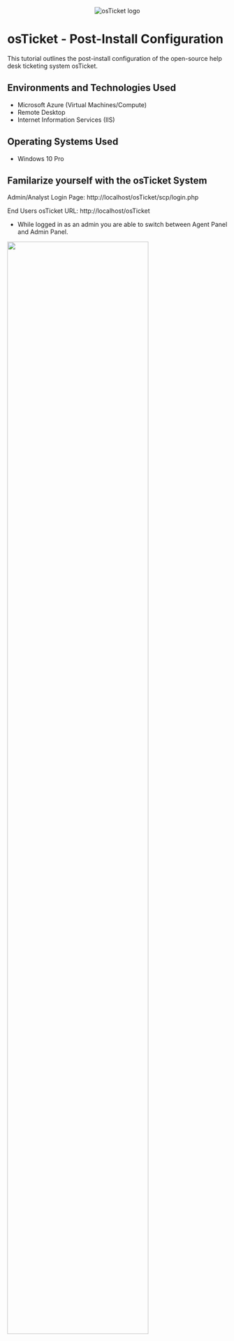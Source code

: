 <p align="center">
<img src="https://i.imgur.com/Clzj7Xs.png" alt="osTicket logo"/>
</p>

<h1>osTicket - Post-Install Configuration</h1>
This tutorial outlines the post-install configuration of the open-source help desk ticketing system osTicket.<br />



<h2>Environments and Technologies Used</h2>

- Microsoft Azure (Virtual Machines/Compute)
- Remote Desktop
- Internet Information Services (IIS)

<h2>Operating Systems Used </h2>

- Windows 10 Pro </b>

<h2> Familarize yourself with the osTicket System</h2>

Admin/Analyst Login Page:
http://localhost/osTicket/scp/login.php </b>

End Users osTicket URL:
http://localhost/osTicket 

- While logged in as an admin you are able to switch between Agent Panel and Admin Panel.

<img src="https://i.imgur.com/nhB9CaA.png" height="80%" width="80%" alt=""/>
